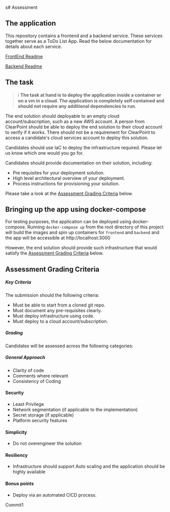 s# Assessment

## The application
This repository contains a frontend and a backend service. These services together serve as a ToDo List App.
Read the below documentation for details about each service.

[FrontEnd Readme](Frontend/README.md)

[Backend Readme](Backend/TodoList.Api/README.md)

## The task
> ℹ️ **The task at hand is to deploy the application inside a container or on a vm in a cloud. The application is completely self contained and should not require any additional dependencies to run.**

The end solution should deployable to an empty cloud account/subscription, such as a new AWS account. A person from ClearPoint should be able to deploy the end solution to their cloud account to verify if it works. There should not be a requirement for ClearPoint to access a candidate's cloud services account to deploy this solution.

Candidates should use IaC to deploy the infrastructure required. Please let us know which one would you go for.

Candidates should provide documentation on their solution, including:

* Pre requisites for your deployment solution.
* High level architectural overview of your deployment.
* Process instructions for provisioning your solution.

Please take a look at the [Assessment Grading Criteria](#-assessment-grading-criteria) below.

## Bringing up the app using docker-compose

For testing purposes, the application can be deployed using docker-compose. Running `docker-compose up` from the root directory of this project will build the images and spin up containers for `frontend` and `backend` and the app will be accessible at http://localhost:3000

However, the end solution should provide such infrastructure that would satisfy the [Assessment Grading Criteria](#-assessment-grading-criteria) below.

## Assessment Grading Criteria

##### Key Criteria

The submission should the following criteria:

* Must be able to start from a cloned git repo.
* Must document any pre-requisites clearly.
* Must deploy infrastructure using code.
* Must deploy to a cloud account/subscription.

##### Grading

Candidates will be assessed across the following categories:

##### General Approach

* Clarity of code
* Comments where relevant
* Consistency of Coding

#### Security

* Least Privilege
* Network segmentation (if applicable to the implementation)
* Secret storage (if applicable)
* Platform security features

#### Simplicity

* Do not overengineer the solution

#### Resiliency

* Infrastructure should support Auto scaling and the application should be highly available

#### Bonus points

* Deploy via an automated CICD process.

Commit1
